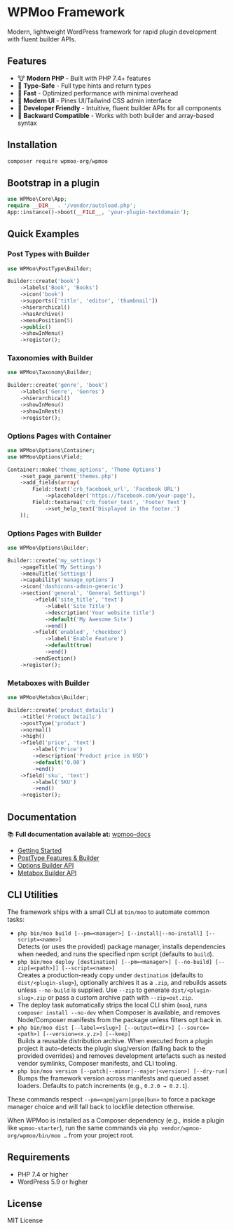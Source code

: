 # WPMoo Framework

Modern, lightweight WordPress framework for rapid plugin development with fluent builder APIs.

## Features

- 🐮 **Modern PHP** - Built with PHP 7.4+ features
- 🎯 **Type-Safe** - Full type hints and return types
- 🚀 **Fast** - Optimized performance with minimal overhead
- 🎨 **Modern UI** - Pines UI/Tailwind CSS admin interface
- 🔧 **Developer Friendly** - Intuitive, fluent builder APIs for all components
- 🔄 **Backward Compatible** - Works with both builder and array-based syntax

## Installation

```bash
composer require wpmoo-org/wpmoo
```

## Bootstrap in a plugin

```php
use WPMoo\Core\App;
require __DIR__ . '/vendor/autoload.php';
App::instance()->boot(__FILE__, 'your-plugin-textdomain');
```

## Quick Examples

### Post Types with Builder

```php
use WPMoo\PostType\Builder;

Builder::create('book')
    ->labels('Book', 'Books')
    ->icon('book')
    ->supports(['title', 'editor', 'thumbnail'])
    ->hierarchical()
    ->hasArchive()
    ->menuPosition(5)
    ->public()
    ->showInMenu()
    ->register();
```

### Taxonomies with Builder

```php
use WPMoo\Taxonomy\Builder;

Builder::create('genre', 'book')
    ->labels('Genre', 'Genres')
    ->hierarchical()
    ->showInMenu()
    ->showInRest()
    ->register();
```

### Options Pages with Container

```php
use WPMoo\Options\Container;
use WPMoo\Options\Field;

Container::make('theme_options', 'Theme Options')
    ->set_page_parent('themes.php')
    ->add_fields(array(
        Field::text('crb_facebook_url', 'Facebook URL')
            ->placeholder('https://facebook.com/your-page'),
        Field::textarea('crb_footer_text', 'Footer Text')
            ->set_help_text('Displayed in the footer.')
    ));
```

### Options Pages with Builder

```php
use WPMoo\Options\Builder;

Builder::create('my_settings')
    ->pageTitle('My Settings')
    ->menuTitle('Settings')
    ->capability('manage_options')
    ->icon('dashicons-admin-generic')
    ->section('general', 'General Settings')
        ->field('site_title', 'text')
            ->label('Site Title')
            ->description('Your website title')
            ->default('My Awesome Site')
            ->end()
        ->field('enabled', 'checkbox')
            ->label('Enable Feature')
            ->default(true)
            ->end()
        ->endSection()
    ->register();
```

### Metaboxes with Builder

```php
use WPMoo\Metabox\Builder;

Builder::create('product_details')
    ->title('Product Details')
    ->postType('product')
    ->normal()
    ->high()
    ->field('price', 'text')
        ->label('Price')
        ->description('Product price in USD')
        ->default('0.00')
        ->end()
    ->field('sku', 'text')
        ->label('SKU')
        ->end()
    ->register();
```

## Documentation

📚 **Full documentation available at:** [wpmoo-docs](https://github.com/wpmoo-org/wpmoo-docs)

- [Getting Started](https://github.com/wpmoo-org/wpmoo-docs/blob/main/docs/getting-started.md)
- [PostType Features & Builder](https://github.com/wpmoo-org/wpmoo-docs/blob/main/docs/post-types/features.md)
- [Options Builder API](https://github.com/wpmoo-org/wpmoo-docs/blob/main/docs/options/builder.md)
- [Metabox Builder API](https://github.com/wpmoo-org/wpmoo-docs/blob/main/docs/metabox/builder.md)

## CLI Utilities

The framework ships with a small CLI at `bin/moo` to automate common tasks:

- `php bin/moo build [--pm=<manager>] [--install|--no-install] [--script=<name>]`  
  Detects (or uses the provided) package manager, installs dependencies when needed, and runs the specified npm script (defaults to `build`).
- `php bin/moo deploy [destination] [--pm=<manager>] [--no-build] [--zip[=<path>]] [--script=<name>]`  
  Creates a production-ready copy under `destination` (defaults to `dist/<plugin-slug>`), optionally archives it as a `.zip`, and rebuilds assets unless `--no-build` is supplied. Use `--zip` to generate `dist/<plugin-slug>.zip` or pass a custom archive path with `--zip=out.zip`.
- The deploy task automatically strips the local CLI shim (`moo`), runs `composer install --no-dev` when Composer is available, and removes Node/Composer manifests from the package unless filters opt back in.
- `php bin/moo dist [--label=<slug>] [--output=<dir>] [--source=<path>] [--version=<x.y.z>] [--keep]`  
  Builds a reusable distribution archive. When executed from a plugin project it auto-detects the plugin slug/version (falling back to the provided overrides) and removes development artefacts such as nested vendor symlinks, Composer manifests, and CLI tooling.
- `php bin/moo version [--patch|--minor|--major|<version>] [--dry-run]`  
  Bumps the framework version across manifests and queued asset loaders. Defaults to patch increments (e.g., `0.2.0 → 0.2.1`).

These commands respect `--pm=<npm|yarn|pnpm|bun>` to force a package manager choice and will fall back to lockfile detection otherwise.

When WPMoo is installed as a Composer dependency (e.g., inside a plugin like `wpmoo-starter`), run the same commands via `php vendor/wpmoo-org/wpmoo/bin/moo …` from your project root.

## Requirements

- PHP 7.4 or higher
- WordPress 5.9 or higher

## License

MIT License
